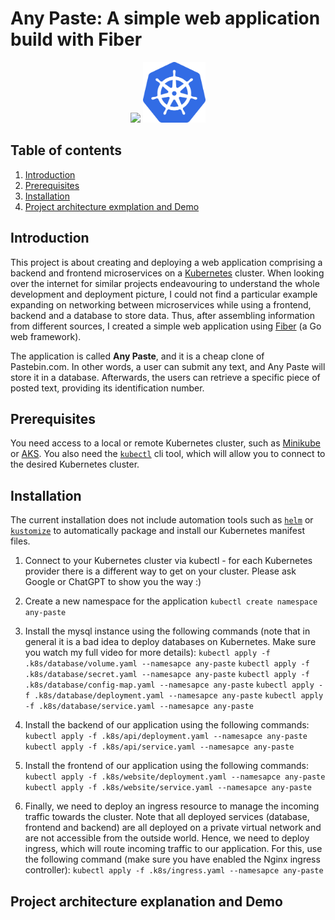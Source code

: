 # Any Paste: A simple web application build with Fiber

<p align="center">
     <img src="https://gofiber.io/assets/images/logo.svg" width="250">
     <img src="https://github.com/kubernetes/kubernetes/raw/master/logo/logo.png" width="100">
</p>


## Table of contents

1. [Introduction](#introduction)
2. [Prerequisites](#prerequisites)
3. [Installation](#installation)
4. [Project architecture exmplation and Demo](#project-architecture-explanation-and-demo)

## Introduction
This project is about creating and deploying a web application comprising a backend and frontend microservices on a [Kubernetes](https://kubernetes.io/) cluster. When looking over the internet for similar projects endeavouring to understand the whole development and deployment picture, I could not find a particular example expanding on networking between microservices while using a frontend, backend and a database to store data. Thus, after assembling information from different sources, I created a simple web application using [Fiber](https://gofiber.io/) (a Go web framework). 

The application is called **Any Paste**, and it is a cheap clone of Pastebin.com. In other words, a user can submit any text, and Any Paste will store it in a database. Afterwards, the users can retrieve a specific piece of posted text, providing its identification number. 

## Prerequisites
You need access to a local or remote Kubernetes cluster, such as [Minikube](https://minikube.sigs.k8s.io/docs/start/) or [AKS](https://azure.microsoft.com/en-us/products/kubernetes-service). You also need the [`kubectl`](https://kubernetes.io/docs/reference/kubectl/kubectl/) cli tool, which will allow you to connect to the desired Kubernetes cluster.

## Installation
The current installation does not include automation tools such as [`helm`](https://helm.sh/) or [`kustomize`](https://kustomize.io/) to automatically package and install our Kubernetes manifest files.

1. Connect to your Kubernetes cluster via kubectl - for each Kubernetes provider there is a different way to get on your cluster. Please ask Google or ChatGPT to show you the way :)
   
2. Create a new namespace for the application
`kubectl create namespace any-paste`

1. Install the mysql instance using the following commands (note that in general it is a bad idea to deploy databases on Kubernetes. Make sure you watch my full video for more details):
`kubectl apply -f .k8s/database/volume.yaml --namesapce any-paste`
`kubectl apply -f .k8s/database/secret.yaml --namesapce any-paste`
`kubectl apply -f .k8s/database/config-map.yaml --namesapce any-paste`
`kubectl apply -f .k8s/database/deployment.yaml --namesapce any-paste`
`kubectl apply -f .k8s/database/service.yaml --namesapce any-paste`

1. Install the backend of our application using the following commands:
`kubectl apply -f .k8s/api/deployment.yaml --namesapce any-paste`
`kubectl apply -f .k8s/api/service.yaml --namesapce any-paste`

1. Install the frontend of our application using the following commands:
`kubectl apply -f .k8s/website/deployment.yaml --namesapce any-paste`
`kubectl apply -f .k8s/website/service.yaml --namesapce any-paste`

1. Finally, we need to deploy an ingress resource to manage the incoming traffic towards the cluster. Note that all deployed services (database, frontend and backend) are all deployed on a private virtual network and are not accessible from the outside world. Hence, we need to deploy ingress, which will route incoming traffic to our application. For this, use the following command (make sure you have enabled the Nginx ingress controller):
`kubectl apply -f .k8s/ingress.yaml --namesapce any-paste`



## Project architecture explanation and Demo
